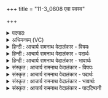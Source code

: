 +++
title = "11-3_0808 एवा पवस्व"

+++
<details><summary>पदपाठः</summary>

ए꣣व꣢। प꣣वस्व। मदिरः꣢। म꣡दा꣢꣯य। उ꣣दग्राभ꣡स्य꣢। उ꣣द। ग्राभ꣡स्य꣢। न꣣म꣡य꣢न्। व꣣धस्नु꣢म्। व꣣ध। स्नु꣢म्। प꣡रि꣢꣯। व꣡र्ण꣢꣯म्। भ꣡र꣢꣯माणः। रु꣡श꣢꣯न्तम्। ग꣣व्युः꣢। नः꣣। अर्ध। प꣡रि꣢꣯। सो꣣म। सिक्तः꣢। ८०८।
</details>

<details><summary>अधिमन्त्रम् (VC)</summary>

- पवमानः सोमः
- उपमन्युर्वासिष्ठः
- त्रिष्टुप्
- धैवतः
</details>

<details><summary>हिन्दी : आचार्य रामनाथ वेदालंकार - विषयः</summary>

अगले मन्त्र में पुनः वही विषय वर्णित है।
</details>

<details><summary>हिन्दी : आचार्य रामनाथ वेदालंकार - पदार्थः</summary>

पदार्थान्वयभाषाः -  हे (सोम) रस के भण्डार परमात्मन् ! (उदग्राभस्य) जल में निवास करनेवाले ग्राह के समान हिंसक कामादि शत्रु के (वधस्नुम्) वज्रशिखर को अर्थात् उसके हिंसकव्यापार को, (नमयन्) नीचे करते हुए,दूर करते हुए (मदिरः) आनन्दजनक आप (मदाय) आनन्द के लिए (एव) यथोचित रूप से (पवस्व) प्रस्रुत होवो,बहो और (सिक्तः) हृदय में सिंचे हुए आप (रुशन्तं वर्णम्) तेजस्वी रूप को (परि भरमाणः) धारण करते हुए (गव्युः) दिव्य प्रकाश की किरणें प्रदान करना चाहते हुए (नः) हमें (परि अर्ष) चारों ओर से प्राप्त होवो ॥३॥
</details>

<details><summary>हिन्दी : आचार्य रामनाथ वेदालंकार - भावार्थः</summary>

भावार्थभाषाः -  परमात्मा की उपासना से दुर्विचार नष्ट होते हैं, सद्विचार तथा सद्गुण उत्पन्न होते हैं, दिव्य ज्योति चमकने लगती है और आनन्दरस की धाराएँ उपासक को आप्लुत कर देती हैं ॥३॥ इस खण्ड में ब्रह्मविद्या में आचार्य का योगदान कहकर परमात्मा के पास से जीवात्मा में ब्रह्मानन्द का प्रवाह वर्णित होने से इस खण्ड की पूर्व खण्ड के साथ सङ्गति है ॥ तृतीय अध्याय में तृतीय खण्ड समाप्त ॥
</details>

<details><summary>संस्कृत : आचार्य रामनाथ वेदालंकार - विषयः</summary>

अथ पुनरपि स एव विषयो वर्ण्यते।
</details>

<details><summary>संस्कृत : आचार्य रामनाथ वेदालंकार - पदार्थः</summary>

पदार्थान्वयभाषाः -  हे (सोम) रसागार परमात्मन् ! (उदग्राभस्य) उदके निवसतो ग्राहस्य इव हिंसकस्य कामादिशत्रोः (वधस्नुम्) वज्रसानुम्,हिंसाव्यापारमित्यर्थः।[वध इति वज्रनाम। निघं० २।२०। स्नुशब्दः सानुपर्यायः।] (नमयन्) अधः कुर्वन् (मदिरः) आनन्दजनकः त्वम् (मदाय) आनन्दाय (एव) यथायथम् (पवस्व) प्रस्रव। किञ्च, (सिक्तः) हृदये क्षारितः त्वम् (रुशन्तं वर्णम्) तेजस्विरूपम् (परि भरमाणः) परिधारयन् (गव्युः) गाः दिव्यप्रकाशरश्मीन् अस्मभ्यं प्रदातुकामः (नः) अस्मान् (परि अर्ष) परिप्राप्नुहि ॥३॥
</details>

<details><summary>संस्कृत : आचार्य रामनाथ वेदालंकार - भावार्थः</summary>

भावार्थभाषाः -  परमात्मोपासनेन दुर्विचारा नश्यन्ति, सद्विचाराः सद्गुणाश्चोत्पद्यन्ते, दिव्यं ज्योतिर्दीप्यते, आनन्दरसधाराश्चोपासकमाप्लावयन्ति ॥३॥ अस्मिन् खण्डे ब्रह्मविद्यायामाचार्यस्य योगदानमुक्त्वा परमात्मनः सकाशाज्जीवात्मनि ब्रह्मानन्दप्रवाहस्य वर्णनादेतत्खण्डस्य पूर्वखण्डेन सह संगतिरस्ति ॥
</details>

<details><summary>संस्कृत : आचार्य रामनाथ वेदालंकार - पादटिप्पनी</summary>

टिप्पणी:   १. ऋ० ९।९७।१५, ‘वध॒स्नैः’ इति भेदः।
</details>